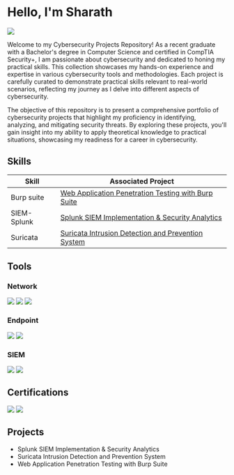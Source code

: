 # Hello, I'm Sharath
<a href="https://www.linkedin.com/in/koppula-sharath-934940248/"><img src="https://img.shields.io/badge/-LinkedIn-0072b1?&style=for-the-badge&logo=linkedin&logoColor=white" /></a>



Welcome to my Cybersecurity Projects Repository! As a recent graduate with a Bachelor's degree in Computer Science and certified in CompTIA Security+, I am passionate about cybersecurity and dedicated to honing my practical skills. This collection showcases my hands-on experience and expertise in various cybersecurity tools and methodologies. Each project is carefully curated to demonstrate practical skills relevant to real-world scenarios, reflecting my journey as I delve into different aspects of cybersecurity.



The objective of this repository is to present a comprehensive portfolio of cybersecurity projects that highlight my proficiency in identifying, analyzing, and mitigating security threats. By exploring these projects, you'll gain insight into my ability to apply theoretical knowledge to practical situations, showcasing my readiness for a career in cybersecurity.

## Skills

| Skill                                         | Associated Project         |
|-----------------------------------------------|----------------------------|
|Burp suite | <a href="https://github.com/sharath-133/Web-Application-Penetration-Testing-with-Burp-Suite/tree/main">Web Application Penetration Testing with Burp Suite</a>|
| SIEM-Splunk | <a href="https://github.com/sharath-133/Splunk-SIEM-Implementation-Security-Analytics/tree/main">Splunk SIEM Implementation & Security Analytics</a>|
|Suricata        | <a href="https://github.com/sharath-133/Suricata-Intrusion-Detection-and-Prevention-System/tree/main">Suricata Intrusion Detection and Prevention System</a>|

## Tools

### Network
<div>
    <img src="https://img.shields.io/badge/-Wireshark-1679A7?&style=for-the-badge&logo=Wireshark&logoColor=white" />
    <img src="https://img.shields.io/badge/-Suricata-EF3B2D?&style=for-the-badge&logo=Suricata&logoColor=white" />
    <img src="https://img.shields.io/badge/-Zeek-777BB4?&style=for-the-badge&logo=Zeek&logoColor=white" />
</div>

### Endpoint
<div>
    <img src="https://img.shields.io/badge/-Microsoft_Defender_for_Endpoint-00A4EF?&style=for-the-badge&logo=Microsoft&logoColor=white" />
    <img src="https://img.shields.io/badge/-Velociraptor-4B275F?&style=for-the-badge&logo=Velociraptor&logoColor=white" />
</div>

### SIEM
<div>
    <img src="https://img.shields.io/badge/-Splunk-000000?&style=for-the-badge&logo=Splunk&logoColor=white" />
    <img src="https://img.shields.io/badge/-Wazuh-326CE5?style=for-the-badge&logo=Wazuh&logoColor=white" />
</div>

## Certifications

<div>
<img src="https://img.shields.io/badge/-Security%2B-FF0000?&style=for-the-badge&logo=CompTIA&logoColor=white" />
<img src="https://img.shields.io/badge/-(ISC)²%20Certified%20in%20Cybersecurity-0076b4?style=for-the-badge&logo=ISC2&logoColor=white" />
</div>

## Projects
- Splunk SIEM Implementation & Security Analytics
- Suricata Intrusion Detection and Prevention System
- Web Application Penetration Testing with Burp Suite

